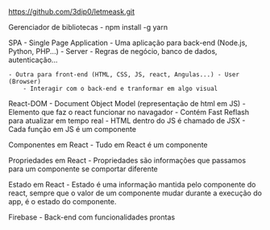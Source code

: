 https://github.com/3dip0/letmeask.git

Gerenciador de bibliotecas
    - npm install -g yarn

SPA - Single Page Application
    - Uma aplicação para back-end (Node.js, Python, PHP...) - Server
        - Regras de negócio, banco de dados, autenticação...
    
    - Outra para front-end (HTML, CSS, JS, react, Angulas...) - User (Browser)
        - Interagir com o back-end e tranformar em algo visual

React-DOM - Document Object Model (representação de html em JS)
    - Elemento que faz o react funcionar no navagador
    - Contém Fast Reflash para atualizar em tempo real
    - HTML dentro do JS é chamado de JSX
    - Cada função em JS é um componente

Componentes em React
    - Tudo em React é um componente

Propriedades em React
    - Propriedades são informações que passamos para um componente se comportar diferente

Estado em React
    - Estado é uma informação mantida pelo componente do react, sempre que o valor de um componente mudar durante a execução do app, é o estado do componente.

Firebase - Back-end com funcionalidades prontas